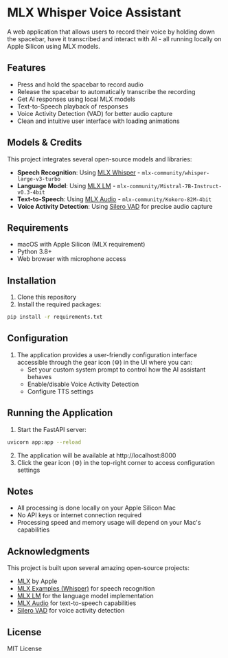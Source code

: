 # MLX Whisper Voice Assistant

A web application that allows users to record their voice by holding down the spacebar, have it transcribed and interact with AI - all running locally on Apple Silicon using MLX models.

## Features

- Press and hold the spacebar to record audio
- Release the spacebar to automatically transcribe the recording 
- Get AI responses using local MLX models
- Text-to-Speech playback of responses
- Voice Activity Detection (VAD) for better audio capture
- Clean and intuitive user interface with loading animations

## Models & Credits

This project integrates several open-source models and libraries:

- **Speech Recognition**: Using [MLX Whisper](https://github.com/ml-explore/mlx-examples/tree/main/whisper) - `mlx-community/whisper-large-v3-turbo`
- **Language Model**: Using [MLX LM](https://github.com/ml-explore/mlx-lm) - `mlx-community/Mistral-7B-Instruct-v0.3-4bit`
- **Text-to-Speech**: Using [MLX Audio](https://github.com/Blaizzy/mlx-audio) - `mlx-community/Kokoro-82M-4bit`
- **Voice Activity Detection**: Using [Silero VAD](https://github.com/snakers4/silero-vad) for precise audio capture

## Requirements

- macOS with Apple Silicon (MLX requirement)
- Python 3.8+
- Web browser with microphone access

## Installation

1. Clone this repository
2. Install the required packages:

```bash
pip install -r requirements.txt
```

## Configuration

1. The application provides a user-friendly configuration interface accessible through the gear icon (⚙️) in the UI where you can:
   - Set your custom system prompt to control how the AI assistant behaves
   - Enable/disable Voice Activity Detection
   - Configure TTS settings

## Running the Application

1. Start the FastAPI server:
```bash
uvicorn app:app --reload
```

2. The application will be available at http://localhost:8000
3. Click the gear icon (⚙️) in the top-right corner to access configuration settings

## Notes

- All processing is done locally on your Apple Silicon Mac
- No API keys or internet connection required
- Processing speed and memory usage will depend on your Mac's capabilities

## Acknowledgments

This project is built upon several amazing open-source projects:
- [MLX](https://github.com/ml-explore/mlx) by Apple
- [MLX Examples (Whisper)](https://github.com/ml-explore/mlx-examples) for speech recognition
- [MLX LM](https://github.com/ml-explore/mlx-lm) for the language model implementation
- [MLX Audio](https://github.com/Blaizzy/mlx-audio) for text-to-speech capabilities
- [Silero VAD](https://github.com/snakers4/silero-vad) for voice activity detection

## License

MIT License